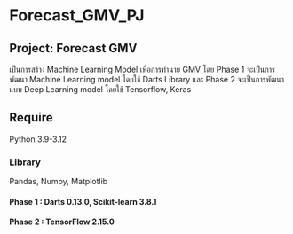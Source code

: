 # Forecast_GMV_PJ

## Project: Forecast GMV
  เป็นการสร้าง Machine Learning Model เพื่อการทำนาย GMV โดย Phase 1 จะเป็นการพัฒนา Machine Learning model โดยใช้ Darts Library และ Phase 2 จะเป็นการพัฒนาแบบ Deep Learning model โดยใช้ Tensorflow, Keras

## Require
Python 3.9-3.12
### Library
Pandas, Numpy, Matplotlib 
#### Phase 1 : Darts 0.13.0, Scikit-learn 3.8.1 
#### Phase 2 : TensorFlow 2.15.0

